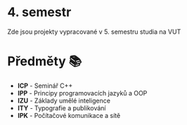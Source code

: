 # 4. semestr

Zde jsou projekty vypracované v 5. semestru studia na VUT

# Předměty 📚

- **ICP** - Seminář C++
- **IPP** - Principy programovacích jazyků a OOP
- **IZU** - Základy umělé inteligence
- **ITY** - Typografie a publikování
- **IPK** - Počítačové komunikace a sítě
